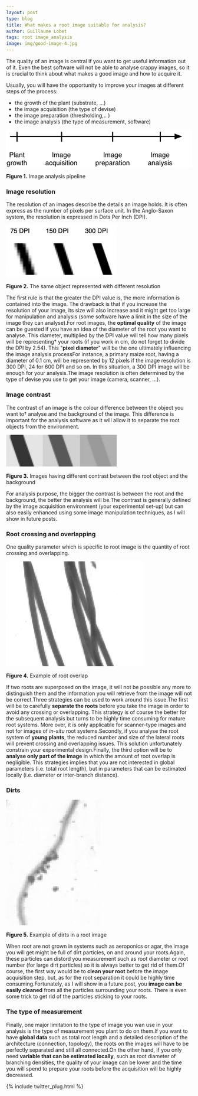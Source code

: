 ```yaml
---
layout: post
type: blog
title: What makes a root image suitable for analysis?
author: Guillaume Lobet
tags: root image_analysis
image: img/good-image-4.jpg
---
```



The quality of an image is central if you want to get useful information out of it. Even the best software will not be able to analyse crappy images, so it is crucial to think about what makes a good image and how to acquire it. 

Usually, you will have the opportunity to improve your images at different steps of the process:

- the growth of the plant (substrate, ...)
- the image acquisition (the type of devise)
- the image preparation (thresholding,.. )
- the image analysis (the type of measurement, software)

![Image analysis pipeline](/img/good-image-1.png)

**Figure 1.** Image analysis pipeline



### Image resolution

The resolution of an images describe the details an image holds. It is often express as the number of pixels per surface unit. In the Anglo-Saxon system, the resolution is expressed in Dots Per Inch (DPI).

![The same object represented with different resolution](/img/good-image-2.jpg)

**Figure 2.** The same object represented with different resolution


The first rule is that the greater the DPI value is, the more information is contained into the image. The drawback is that if you increase the resolution of your image, its size will also increase and it might get too large for manipulation and analysis (some software have a limit in the size of the image they can analyse).For root images, the **optimal quality** of the image can be guested if you have an idea of the diameter of the root you want to analyse. This diameter, multiplied by the DPI value will tell how many pixels will be representing† your roots (if you work in cm, do not forget to divide the DPI by 2.54). This "**pixel diameter**" will be the one ultimately influencing the image analysis processFor instance, a primary maize root, having a diameter of 0.1 cm, will be represented by 12 pixels if the image resolution is 300 DPI, 24 for 600 DPI and so on. In this situation, a 300 DPI image will be enough for your analysis.The image resolution is often determined by the type of devise you use to get your image (camera, scanner, ...).

### Image contrast

The contrast of an image is the colour difference between the object you want to† analyse and the background of the image. This difference is important for the analysis software as it will allow it to separate the root objects from the environment.

![Images having different contrast between the root object and the background](/img/good-image-3.jpg)

**Figure 3.** Images having different contrast between the root object and the background

For analysis purpose, the bigger the contrast is between the root and the background, the better the analysis will be.The contrast is generally defined by the image acquisition environment (your experimental set-up) but can also easily enhanced using some image manipulation techniques, as I will show in future posts.

### Root crossing and overlapping

One quality parameter which is specific to root image is the quantity of root crossing and overlapping.

![Example of root overlap](/img/good-image-4.jpg)

**Figure 4.** Example of root overlap


If two roots are superposed on the image, it will not be possible any more to distinguish them and the information you will retrieve from the image will not be correct.Three strategies can be used to work around this issue.The first will be to carefully **separate the roots** before you take the image in order to avoid any crossing or overlapping. This strategy is of course the better for the subsequent analysis but turns to be highly time consuming for mature root systems. More over, it is only applicable for scanner-type images and not for images of <em>in-situ</em> root systems.Secondly, if you analyse the root system of **young plants**, the reduced number and size of the lateral roots will prevent crossing and overlapping issues. This solution unfortunately constrain your experimental design.Finally, the third option will be to **analyse only part of the image** in which the amount of root overlap is negligible. This strategies implies that you are not interested in global parameters (i.e. total root length), but in parameters that can be estimated locally (i.e. diameter or inter-branch distance).

### Dirts

![Example of dirts in a root image](/img/good-image-5.jpg)

**Figure 5.** Example of dirts in a root image


When root are not grown in systems such as aeroponics or agar, the image you will get might be full of dirt particles, on and around your roots.Again, these particles can distord you measurement such as root diameter or root number (for large dirt particles) so it is always better to get rid of them.Of course, the first way would be to **clean your root** before the image acquisition step, but, as for the root separation it could be highly time consuming.Fortunately, as I will show in a future post, you **image can be easily cleaned** from all the particles surrounding your roots. There is even some trick to get rid of the particles sticking to your roots.

### The type of measurement

Finally, one major limitation to the type of image you wan use in your analysis is the type of measurement you plant to do on them.If you want to have **global data** such as total root length and a detailed description of the architecture (connection, topology), the roots on the images will have to be perfectly separated and still all connected.On the other hand, if you only need **variable that can be estimated locally**, such as root diameter of branching densities, the quality of your image can be lower and the time you will spend to prepare your roots before the acquisition will be highly decreased.

{% include twitter_plug.html %}
